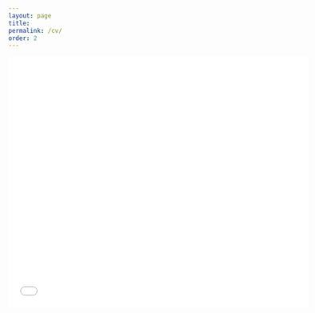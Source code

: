 ```yaml
---
layout: page
title: 
permalink: /cv/
order: 2
---
```


<embed src="/CantuCV.pdf" type="application/pdf" width="600px" height="500px"/>





